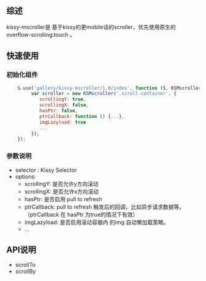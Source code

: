 ## 综述

kissy-mscroller是 基于kissy的更mobile话的scroller，优先使用原生的 overflow-scrolling:touch 。

## 快速使用

### 初始化组件

```javascript
    S.use('gallery/kissy-mscroller/1.0/index', function (S, KSMscroller) {
         var scroller = new KSMscroller('.scroll-container', {
            scrollingY: true,
            scrollingX: false,
            hasPtr: false,
            ptrCallback: function () {...},
            imgLazyload: true
            ...
         });
    });
```

### 参数说明

 - selector : Kissy Selector
 - options: 
    - scrollingY: 是否允许y方向滚动
    - scrollingX: 是否允许x方向滚动
    - hasPtr: 是否启用 pull to refresh
    - ptrCallback: pull to refresh 触发后的回调，比如异步请求数据等。（ptrCallback 在 hasPtr 为true的情况下有效）
    - imgLazyload: 是否启用滚动容器内 的img 自动懒加载策略。
    - ...

## API说明

 - scrollTo
 - scrollBy
